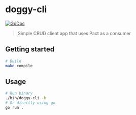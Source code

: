 # doggy-cli

[![GoDoc](https://godoc.org/l-lin/doggy-cli?status.svg)](https://godoc.org/l-lin/doggy-cli)

> Simple CRUD client app that uses Pact as a consumer

## Getting started

```bash
# Build
make compile
```

## Usage

```bash
# Run binary
./bin/doggy-cli -h
# Or directly using go
go run .
```
